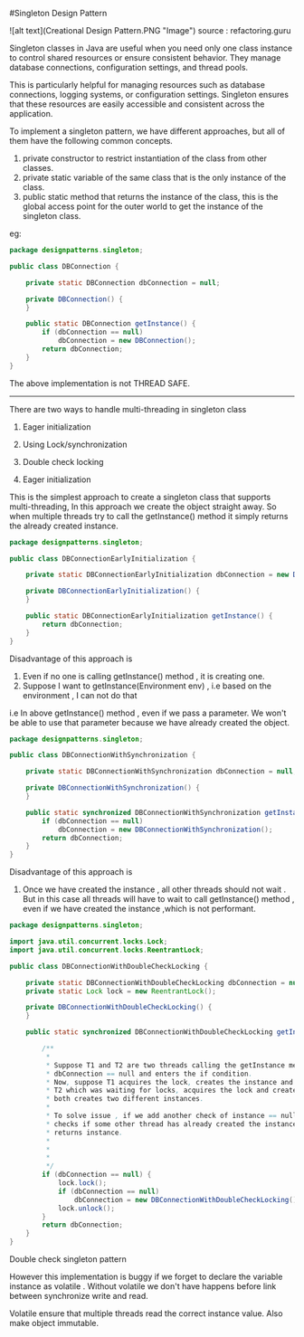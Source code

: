 #Singleton Design Pattern

 ![alt text](Creational Design Pattern.PNG "Image")
   source : refactoring.guru



Singleton classes in Java are useful when you need only one class instance to control shared resources or ensure consistent behavior. They manage database connections, configuration settings, and thread pools.

This is particularly helpful for managing resources such as database connections, logging systems, or configuration settings. Singleton ensures that these resources are easily accessible and consistent across the application. 

To implement a singleton pattern, we have different approaches, but all of them have the following common concepts.

1. private constructor to restrict instantiation of the class from other classes.
2. private static variable of the same class that is the only instance of the class.
3. public static method that returns the instance of the class, this is the global access point for the outer world to get the instance of the singleton class.


eg:

```java
package designpatterns.singleton;

public class DBConnection {

	private static DBConnection dbConnection = null;

	private DBConnection() {
	}

	public static DBConnection getInstance() {
		if (dbConnection == null)
			dbConnection = new DBConnection();
		return dbConnection;
	}
}

```

The above implementation is not THREAD SAFE.

---------------------------------------------------------------------------------

There are two ways to handle multi-threading in singleton class

1. Eager initialization
2. Using Lock/synchronization 
3. Double check locking 


1. Eager initialization 

This is the simplest approach to create a singleton class that supports multi-threading, In this approach we create the object straight away. So when multiple threads try to call the getInstance() method it simply returns the already created instance.

```java 
package designpatterns.singleton;

public class DBConnectionEarlyInitialization {

	private static DBConnectionEarlyInitialization dbConnection = new DBConnectionEarlyInitialization();;

	private DBConnectionEarlyInitialization() {
	}

	public static DBConnectionEarlyInitialization getInstance() {
		return dbConnection;
	}
}
```

Disadvantage of this approach is 

1. Even if no one is calling getInstance() method , it is creating one.
2. Suppose I want to getInstance(Environment env) , i.e based on the environment , I can not do that 

i.e In above getInstance() method , even if we pass a parameter. We won't be able to use that parameter because we have already created the object.


```java
package designpatterns.singleton;

public class DBConnectionWithSynchronization {

	private static DBConnectionWithSynchronization dbConnection = null;

	private DBConnectionWithSynchronization() {
	}

	public static synchronized DBConnectionWithSynchronization getInstance() {
		if (dbConnection == null)
			dbConnection = new DBConnectionWithSynchronization();
		return dbConnection;
	}
} 
```
Disadvantage of this approach is 

1. Once we have created the instance , all other threads should not wait . But in this case all threads will have to wait to call getInstance() method , even if we have created the instance ,which is not performant.



```java 
package designpatterns.singleton;

import java.util.concurrent.locks.Lock;
import java.util.concurrent.locks.ReentrantLock;

public class DBConnectionWithDoubleCheckLocking {

	private static DBConnectionWithDoubleCheckLocking dbConnection = null;
	private static Lock lock = new ReentrantLock();

	private DBConnectionWithDoubleCheckLocking() {
	}

	public static synchronized DBConnectionWithDoubleCheckLocking getInstance() {

		/**
		 * 
		 * Suppose T1 and T2 are two threads calling the getInstance method both finds
		 * dbConnection == null and enters the if condition.
		 * Now, suppose T1 acquires the lock, creates the instance and release the lock also returns the instance.
		 * T2 which was waiting for locks, acquires the lock and creates the instance so
		 * both creates two different instances.
		 * 
		 * To solve issue , if we add another check of instance == null , so that T2
		 * checks if some other thread has already created the instance. In that case T2 simply
		 * returns instance.
		 * 
		 * 
		 * 
		 */
		if (dbConnection == null) {
			lock.lock();
			if (dbConnection == null)
				dbConnection = new DBConnectionWithDoubleCheckLocking();
			lock.unlock();
		}
		return dbConnection;
	}
}

```


Double check singleton pattern

However this implementation is buggy if we forget to declare the variable instance as volatile .
Without volatile we don't have happens before link between synchronize write and read. 

Volatile ensure that multiple threads read the correct instance value.
Also make object immutable.











